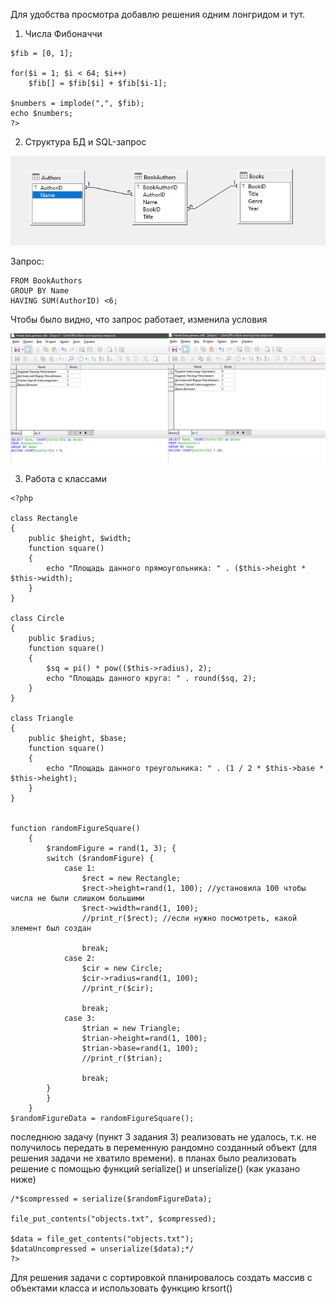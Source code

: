 Для удобства просмотра добавлю решения одним лонгридом и тут.

1) Числа Фибоначчи

```<?php
$fib = [0, 1];

for($i = 1; $i < 64; $i++)
    $fib[] = $fib[$i] + $fib[$i-1];
 
$numbers = implode(",", $fib);
echo $numbers;
?>
```

2) Структура БД и SQL-запрос

![картинка](https://github.com/AnnaBlok/test/blob/main/second/структура.png "структура")

Запрос: 

```SELECT Name, COUNT(AuthorID) as Books
FROM BookAuthors
GROUP BY Name
HAVING SUM(AuthorID) <6;
```

Чтобы было видно, что запрос работает, изменила условия

![картинка](https://github.com/AnnaBlok/test/blob/main/second/sql.png "запрос")

3) Работа с классами

```
<?php

class Rectangle
{
	public $height, $width;
	function square()
	{
		echo "Площадь данного прямоугольника: " . ($this->height * $this->width);
	}
}

class Circle
{
	public $radius;
	function square()
	{
        $sq = pi() * pow(($this->radius), 2);
		echo "Площадь данного круга: " . round($sq, 2);
	}
}

class Triangle
{
	public $height, $base;
	function square()
	{
		echo "Площадь данного треугольника: " . (1 / 2 * $this->base * $this->height);
	}
}


function randomFigureSquare()
	{
		$randomFigure = rand(1, 3); {
		switch ($randomFigure) {
			case 1:
				$rect = new Rectangle;
				$rect->height=rand(1, 100); //установила 100 чтобы числа не были слишком большими
				$rect->width=rand(1, 100);
				//print_r($rect); //если нужно посмотреть, какой элемент был создан
				
				break;
			case 2:
				$cir = new Circle;
				$cir->radius=rand(1, 100);
				//print_r($cir);
				
				break;
			case 3:
				$trian = new Triangle;
				$trian->height=rand(1, 100);
				$trian->base=rand(1, 100);
				//print_r($trian);
				
				break;
		}
		}
	}
$randomFigureData = randomFigureSquare();
```
последнюю задачу (пункт 3 задания 3) реализовать не удалось, т.к. не получилось передать в переменную рандомно созданный объект (для решения задачи не хватило времени). в планах было реализовать решение с помощью функций serialize() и unserialize() (как указано ниже)

```
/*$compressed = serialize($randomFigureData);

file_put_contents("objects.txt", $compressed);

$data = file_get_contents("objects.txt");
$dataUncompressed = unserialize($data);*/
?>
```
Для решения задачи с сортировкой планировалось создать массив с объектами класса и использовать функцию krsort() 
